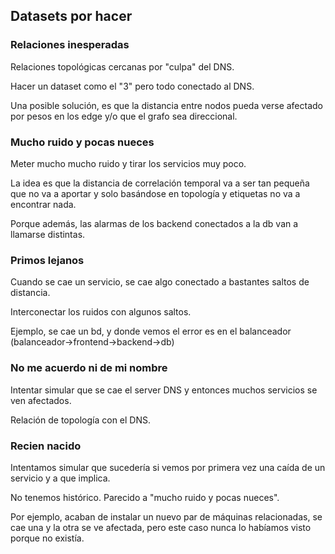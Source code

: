 ## Datasets por hacer

### Relaciones inesperadas
Relaciones topológicas cercanas por "culpa" del DNS.

Hacer un dataset como el "3" pero todo conectado al DNS.

Una posible solución, es que la distancia entre nodos pueda verse afectado por pesos en los edge y/o que el grafo sea direccional.


### Mucho ruido y pocas nueces
Meter mucho mucho ruido y tirar los servicios muy poco.

La idea es que la distancia de correlación temporal va a ser tan pequeña que no va a aportar y solo basándose en topología y etiquetas no va a encontrar nada.

Porque además, las alarmas de los backend conectados a la db van a llamarse distintas.


### Primos lejanos
Cuando se cae un servicio, se cae algo conectado a bastantes saltos de distancia.

Interconectar los ruidos con algunos saltos.

Ejemplo, se cae un bd, y donde vemos el error es en el balanceador (balanceador->frontend->backend->db)


### No me acuerdo ni de mi nombre
Intentar simular que se cae el server DNS y entonces muchos servicios se ven afectados.

Relación de topología con el DNS.


### Recien nacido
Intentamos simular que sucedería si vemos por primera vez una caída de un servicio y a que implica.

No tenemos histórico. Parecido a "mucho ruido y pocas nueces".

Por ejemplo, acaban de instalar un nuevo par de máquinas relacionadas, se cae una y la otra se ve afectada, pero este caso
nunca lo habíamos visto porque no existía.
